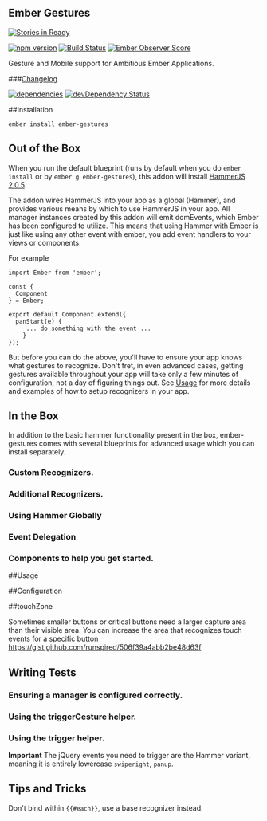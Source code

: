 Ember Gestures
----------------

[![Stories in Ready](https://badge.waffle.io/runspired/ember-gestures.png?label=ready&title=Ready)](https://waffle.io/runspired/ember-gestures)

[![npm version](https://badge.fury.io/js/ember-gestures.svg)](http://badge.fury.io/js/ember-gestures)
[![Build Status](https://travis-ci.org/runspired/ember-gestures.svg?branch=master)](https://travis-ci.org/runspired/ember-gestures)
[![Ember Observer Score](http://emberobserver.com/badges/ember-gestures.svg)](http://emberobserver.com/addons/ember-gestures)

Gesture and Mobile support for Ambitious Ember Applications.

###[Changelog](./CHANGELOG.md)

[![dependencies](https://david-dm.org/runspired/ember-gestures.svg)](https://david-dm.org/runspired/ember-gestures)
[![devDependency Status](https://david-dm.org/runspired/ember-gestures/dev-status.svg)](https://david-dm.org/runspired/ember-gestures#info=devDependencies)


##Installation

`ember install ember-gestures`


## Out of the Box

When you run the default blueprint (runs by default when you do `ember install` or by `ember g ember-gestures`), this addon will install [HammerJS 2.0.5](https://github.com/hammerjs/hammer.js).

The addon wires HammerJS into your app as a global (Hammer), and provides various means by which to use HammerJS in your app.  All manager instances created by this addon will emit domEvents, which Ember has been configured to utilize.  This means
that using Hammer with Ember is just like using any other event with ember, you add event handlers to your views or components.

For example
```
import Ember from 'ember';

const {
  Component
} = Ember;

export default Component.extend({
  panStart(e) {
     ... do something with the event ...
    }
});
```

But before you can do the above, you'll have to ensure your app knows what gestures to recognize. Don't fret, in even advanced cases, getting gestures available throughout your app will take only a few minutes of configuration, not a day of figuring things out.  See [Usage](#usage) for more details and examples of how to setup recognizers in your app.


## In the Box

In addition to the basic hammer functionality present in the box, ember-gestures comes with several blueprints for advanced usage which you can install separately.

### Custom Recognizers.

### Additional Recognizers.

### Using Hammer Globally

### Event Delegation

### Components to help you get started.


##Usage

##Configuration


##touchZone

Sometimes smaller buttons or critical buttons need a larger capture area than their visible area.
You can increase the area that recognizes touch events for a specific button
https://gist.github.com/runspired/506f39a4abb2be48d63f


## Writing Tests

### Ensuring a manager is configured correctly.

### Using the triggerGesture helper.

### Using the trigger helper.

**Important** The jQuery events you need to trigger are the Hammer variant, meaning it is entirely lowercase `swiperight`, `panup`.


## Tips and Tricks

Don't bind within `{{#each}}`, use a base recognizer instead.
